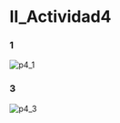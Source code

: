 # II_Actividad4


### 1
![p4_1](https://github.com/adriansanzzzz/II_Actividad4/assets/74414073/53143146-7bb7-442f-8862-0de69c887d55)



### 3
![p4_3](https://github.com/adriansanzzzz/II_Actividad4/assets/74414073/114871f2-9422-4f98-837f-99a27e42e821)
